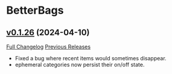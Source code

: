 # BetterBags

## [v0.1.26](https://github.com/Cidan/BetterBags/tree/v0.1.26) (2024-04-10)
[Full Changelog](https://github.com/Cidan/BetterBags/compare/v0.1.25...v0.1.26) [Previous Releases](https://github.com/Cidan/BetterBags/releases)

- Fixed a bug where recent items would sometimes disappear.  
- ephemeral categories now persist their on/off state.  
